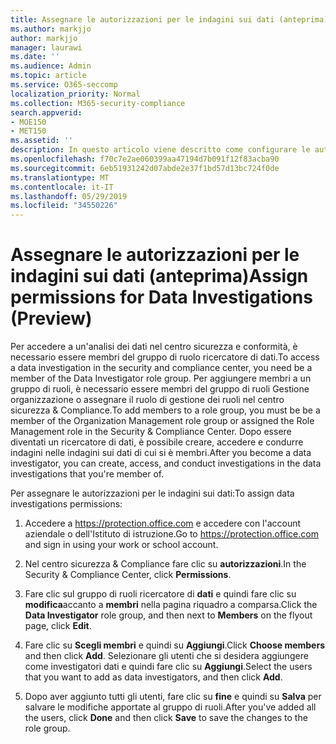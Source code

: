 ```yaml
---
title: Assegnare le autorizzazioni per le indagini sui dati (anteprima)
ms.author: markjjo
author: markjjo
manager: laurawi
ms.date: ''
ms.audience: Admin
ms.topic: article
ms.service: O365-seccomp
localization_priority: Normal
ms.collection: M365-security-compliance
search.appverid:
- MOE150
- MET150
ms.assetid: ''
description: In questo articolo viene descritto come configurare le autorizzazioni necessarie per l'utilizzo dello strumento indagini dati in Microsoft 365.
ms.openlocfilehash: f70c7e2ae060399aa47194d7b091f12f83acba90
ms.sourcegitcommit: 6eb51931242d07abde2e37f1bd57d13bc724f0de
ms.translationtype: MT
ms.contentlocale: it-IT
ms.lasthandoff: 05/29/2019
ms.locfileid: "34550226"
---
```

# <a name="assign-permissions-for-data-investigations-preview"></a><span data-ttu-id="98c19-103">Assegnare le autorizzazioni per le indagini sui dati (anteprima)</span><span class="sxs-lookup"><span data-stu-id="98c19-103">Assign permissions for Data Investigations (Preview)</span></span>

<span data-ttu-id="98c19-104">Per accedere a un'analisi dei dati nel centro sicurezza e conformità, è necessario essere membri del gruppo di ruolo ricercatore di dati.</span><span class="sxs-lookup"><span data-stu-id="98c19-104">To access a data investigation in the security and compliance center, you need be a member of the Data Investigator role group.</span></span> <span data-ttu-id="98c19-105">Per aggiungere membri a un gruppo di ruoli, è necessario essere membri del gruppo di ruoli Gestione organizzazione o assegnare il ruolo di gestione dei ruoli nel centro sicurezza & Compliance.</span><span class="sxs-lookup"><span data-stu-id="98c19-105">To add members to a role group, you must be be a member of the Organization Management role group or assigned the Role Management role in the Security & Compliance Center.</span></span> <span data-ttu-id="98c19-106">Dopo essere diventati un ricercatore di dati, è possibile creare, accedere e condurre indagini nelle indagini sui dati di cui si è membri.</span><span class="sxs-lookup"><span data-stu-id="98c19-106">After you become a data investigator, you can create, access, and conduct investigations in the data investigations that you're member of.</span></span>

<span data-ttu-id="98c19-107">Per assegnare le autorizzazioni per le indagini sui dati:</span><span class="sxs-lookup"><span data-stu-id="98c19-107">To assign data investigations permissions:</span></span>

1. <span data-ttu-id="98c19-108">Accedere a https://protection.office.com e accedere con l'account aziendale o dell'Istituto di istruzione.</span><span class="sxs-lookup"><span data-stu-id="98c19-108">Go to https://protection.office.com and sign in using your work or school account.</span></span>

3. <span data-ttu-id="98c19-109">Nel centro sicurezza & Compliance fare clic su **autorizzazioni**.</span><span class="sxs-lookup"><span data-stu-id="98c19-109">In the Security & Compliance Center, click **Permissions**.</span></span> 

4. <span data-ttu-id="98c19-110">Fare clic sul gruppo di ruoli ricercatore di **dati** e quindi fare clic su **modifica**accanto a **membri** nella pagina riquadro a comparsa.</span><span class="sxs-lookup"><span data-stu-id="98c19-110">Click the **Data Investigator** role group, and then next to **Members** on the flyout page, click **Edit**.</span></span>

5. <span data-ttu-id="98c19-111">Fare clic su **Scegli membri** e quindi su **Aggiungi**.</span><span class="sxs-lookup"><span data-stu-id="98c19-111">Click **Choose members** and then click **Add**.</span></span> <span data-ttu-id="98c19-112">Selezionare gli utenti che si desidera aggiungere come investigatori dati e quindi fare clic su **Aggiungi**.</span><span class="sxs-lookup"><span data-stu-id="98c19-112">Select the users that you want to add as data investigators, and then click **Add**.</span></span>

6. <span data-ttu-id="98c19-113">Dopo aver aggiunto tutti gli utenti, fare clic su **fine** e quindi su **Salva** per salvare le modifiche apportate al gruppo di ruoli.</span><span class="sxs-lookup"><span data-stu-id="98c19-113">After you've added all the users, click **Done** and then click **Save** to save the changes to the role group.</span></span>